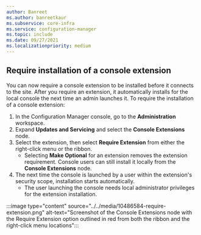 ```yaml
---
author: Banreet
ms.author: banreetkaur
ms.subservice: core-infra
ms.service: configuration-manager
ms.topic: include
ms.date: 09/27/2021
ms.localizationpriority: medium
---
```


## <a name="bkmk_extensions"></a> Require installation of a console extension
<!--10486584-->

You can now require a console extension to be installed before it connects to the site. After you require an extension, it automatically installs for the local console the next time an admin launches it. To require the installation of a console extension:

1. In the Configuration Manager console, go to the **Administration** workspace.
1. Expand **Updates and Servicing** and select the **Console Extensions** node.
1. Select the extension, then select **Require Extension** from either the right-click menu or the ribbon.
   - Selecting **Make Optional** for an extension removes the extension requirement. Console users can still install it locally from the **Console Extensions** node.  
1. The next time the console is launched by a user within the extension's security scope, installation starts automatically.
   - The user launching the console needs local administrator privileges for the extension installation.

:::image type="content" source="../../media/10486584-require-extension.png" alt-text="Screenshot of the Console Extensions node with the Require Extension option outlined in red from both the ribbon and the right-click menu locations":::
